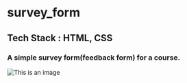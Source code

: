 # survey_form
## Tech Stack : HTML, CSS
### A simple survey form(feedback form) for a course.

![This is an image](https://drive.google.com/file/d/1hemyGk_GkjR8VCXBPEJmzR-Rwb5uQPFG/view?usp=sharing)